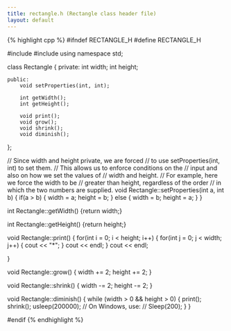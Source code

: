```yaml
---
title: rectangle.h (Rectangle class header file)
layout: default
---
```


{% highlight cpp %}
#ifndef RECTANGLE_H
#define RECTANGLE_H

#include<iostream>
#include<cstdlib>
using namespace std;

class Rectangle
{
    private:
        int width;
        int height;

    public:
        void setProperties(int, int);

        int getWidth();
        int getHeight();

        void print();
        void grow();
        void shrink();
        void diminish();

};

// Since width and height private, we are forced 
// to use setProperties(int, int) to set them.
// This allows us to enforce conditions on the 
// input and also on how we set the values of 
// width and height.
// For example, here we force the width to be 
// greater than height, regardless of the order 
// in which the two numbers are supplied.
void Rectangle::setProperties(int a, int b)
{
    if(a > b)
    {
        width  = a;
        height = b;
    }
    else
    {
        width  = b;
        height = a;
    }
}

int Rectangle::getWidth() {return width;}

int Rectangle::getHeight() {return height;}

void Rectangle::print()
{
    for(int i = 0; i < height; i++)
    {
        for(int j = 0; j < width; j++)
        {
            cout << "*";
        }
        cout << endl;
    }
    cout << endl;

}

void Rectangle::grow()
{
    width += 2;
    height += 2;
}

void Rectangle::shrink()
{
    width -= 2;
    height -= 2;
}

void Rectangle::diminish()
{
    while (width > 0 && height > 0)
    {
        print();
        shrink();
        usleep(200000);
        // On Windows, use:
        // Sleep(200);
    }
}

#endif
{% endhighlight %}
